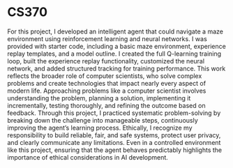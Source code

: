 # CS370
For this project, I developed an intelligent agent that could navigate a maze environment using reinforcement learning and neural networks. I was provided with starter code, including a basic maze environment, experience replay templates, and a model outline. I created the full Q-learning training loop, built the experience replay functionality, customized the neural network, and added structured tracking for training performance. This work reflects the broader role of computer scientists, who solve complex problems and create technologies that impact nearly every aspect of modern life. Approaching problems like a computer scientist involves understanding the problem, planning a solution, implementing it incrementally, testing thoroughly, and refining the outcome based on feedback. Through this project, I practiced systematic problem-solving by breaking down the challenge into manageable steps, continuously improving the agent’s learning process. Ethically, I recognize my responsibility to build reliable, fair, and safe systems, protect user privacy, and clearly communicate any limitations. Even in a controlled environment like this project, ensuring that the agent behaves predictably highlights the importance of ethical considerations in AI development.
